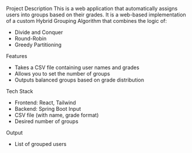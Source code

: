 Project Description
This is a web application that automatically assigns users into groups based on their grades. It is a web-based implementation of a custom Hybrid Grouping Algorithm that combines the logic of:
- Divide and Conquer
- Round-Robin
- Greedy Partitioning

Features
- Takes a CSV file containing user names and grades
- Allows you to set the number of groups
- Outputs balanced groups based on grade distribution

Tech Stack
- Frontend: React, Tailwind
- Backend: Spring Boot
Input
- CSV file (with name, grade format)
- Desired number of groups

Output
- List of grouped users

